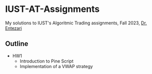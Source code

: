 # IUST-AT-Assignments
My solutions to IUST's Algoritmic Trading assignments, Fall 2023, [Dr. Entezari](https://scholar.google.com/citations?user=nOx3MnAAAAAJ&hl=en)

## Outline

- HW1
  - Introduction to Pine Script
  - Implementation of a VWAP strategy